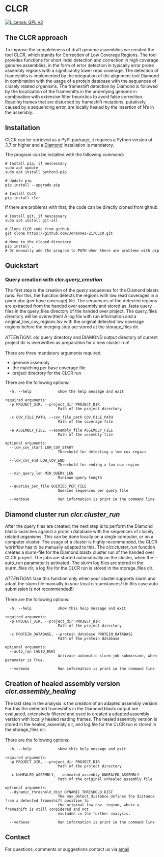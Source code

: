 # CLCR

[![License: GPL v3](https://img.shields.io/badge/License-GPLv3-blue.svg)](https://www.gnu.org/licenses/gpl-3.0)

## The CLCR approach
To improve the completeness of draft genome assemblies we created the tool CLCR, which stands for
Correction of Low Coverage Regions. The tool provides functions for short indel detection
and correction in high coverage genome assemblies, in the form of error detection in typically 
error prone assembly regions with a significantly lower read coverage. The detection
of frameshifts is implemented by the integration of the alignment tool Diamond in combination with 
the usage of a protein database with the sequences of closely related organisms.
The frameshift detection by Diamond is followed by the localization of the frameshifts in the
underlying genome in combination with extensive filter heuristics to avoid false correction.
Reading frames that are disturbed by frameshift mutations, putatively caused by a sequencing error,
are locally healed by the insertion of N’s in the assembly.

## Installation
CLCR can be retrieved as a PyPI package, it requires a Python version of 3.7 or higher and a 
[Diamond](https://github.com/bbuchfink/diamond) installation is mandatory. 

The program can be installed with the following command: <br />
```
# Install pip, if nescessary
sudo apt update
sudo apt install python3-pip

# Update pip
pip install --upgrade pip

# Install CLCR
pip install clcr
```
If there are problems with that, the code can be directly cloned from github:
```
# Install git, if nescessary
sudo apt install git-all

# Clone CLCR code from github
git clone https://github.com/Johannes-Zi/CLCR.git

# Move to the cloned directory
pip install .
# Or manually add the program to PATH when there are problems with pip
```
## Quickstart
### Query creation with *clcr.query_creation*
The first step is the creation of the query sequences for the Diamond 
blastx runs. For this, the function detects the regions with low read coverages in a given pbc (per base coverage) file. The
sequences of the detected regions are extracted from the handed over assembly and stored as .fasta query
files in the query_files directory of the handed over project. The query_files directory will be
overwritten! A log file with run information and a original_low_cov_regions.tsv with the original detected
low coverage regions before the merging step are stored at the storage_files dir. <br /> 
<br />
*ATTENTION!*: old query directory and DIAMOND output directory of current project dir is overwritten as preparation for a new cluster run!
<br /> 
<br /> 
There are three mandatory arguments required:
* genome assembly
* the matching per base coverage file
* project directory for the CLCR run

There are the following options:
```
  -h, --help            show the help message and exit

required arguments:
  -p PROJECT_DIR, --project_dir PROJECT_DIR
                        Path of the project directory
                        
  -c COV_FILE_PATH, --cov_file_path COV_FILE_PATH
                        Path of the coverage file
                        
  -a ASSEMBLY_FILE, --assembly_file ASSEMBLY_FILE
                        Path of the assembly file

optional arguments:
  --low_cov_start LOW_COV_START
                        Threshold for detecting a low cov region
                        
  --low_cov_end LOW_COV_END
                        Threshold for ending a low cov region
                        
  --min_query_len MIN_QUERY_LEN
                        Minimum query length
                        
  --queries_per_file QUERIES_PER_FILE
                        Queries sequences per query file
                        
  --verbose             Run information is print in the command line
```

## Diamond cluster run *clcr.cluster_run*
After the query files are created, the next step is to perform the
Diamond blastx searches against a protein database with the sequences 
of closely related organisms. This can be done locally on a single computer, 
or on a computer cluster. The usage of a cluster is highly recommended, the CLCR 
workflow has to be manually adapted to this. The *clcr.cluster_run* function creates a slurm-file for the Diamond blastx 
cluster run of the handed over CLCR project. 
The jobs are started automatically on the cluster, when the --auto_run parameter is activated. 
The slurm log files are stored in the slurm_files dir, a log file for the CLCR run is stored in 
the storage_files dir.<br />
<br />
*ATTENTION!*: Use this function only when your cluster supports slurm and adapt the slurm file manually 
to your local circumstances! (In this case auto submission is not recommended!)
<br />
<br />
There are the following options:
```
  -h, --help            show this help message and exit

required arguments:
  -p PROJECT_DIR, --project_dir PROJECT_DIR
                        Path of the project directory
                        
  -c PROTEIN_DATABASE, --protein_database PROTEIN_DATABASE
                        Path of the protein database

optional arguments:
  --auto_run [AUTO_RUN]
                        Activate automatic slurm job submission, when parameter is True.
  
  --verbose             Run information is print in the command line
```

## Creation of healed assembly version *clcr.assembly_healing*
The last step in the analysis is the creation of an adapted assembly
version. For this the detected frameshifts in the Diamond
blastx output are evaluated, extensively filtered and used to created a adapted assembly version with
locally healed reading frames. The healed assembly version is stored in the healed_assembly dir, and log
file for the CLCR run is stored in the storage_files dir.
<br />
<br />
There are the following options:
```
  -h, --help            show this help message and exit

required arguments:
  -p PROJECT_DIR, --project_dir PROJECT_DIR
                        Path of the project directory
                        
  -c UNHEALED_ASSEMBLY, --unhealed_assembly UNHEALED_ASSEMBLY
                        Path of the original unhealed assembly file

optional arguments:
  --dynamic_threshold_dist DYNAMIC_THRESHOLD_DIST
                        The max_detect_distance defines the distance from a detected frameshift position to
                        the original low cov. region, where a frameshift is still considered and not
                        excluded in the further analysis.
                        
  --verbose             Run information is print in the command line
```

## Contact
For questions, comments or suggestions contact us via [email](mailto:johannes.zieres@gmail.com)
